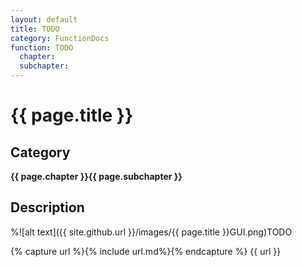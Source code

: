 ```yaml
---
layout: default
title: TODO
category: FunctionDocs 
function: TODO
  chapter:
  subchapter: 
---
```


# {{ page.title }} 

## Category

**{{ page.chapter }}{{ page.subchapter }}**

## Description



%![alt text]({{ site.github.url }}/images/{{ page.title }}GUI.png)TODO

{% capture url %}{% include url.md%}{% endcapture %}
{{ url }}

